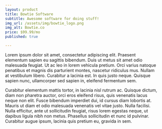 ```yaml
---
layout: product
title: Bowtie Software
subtitle: Awesome software for doing stuff!
img_url: /assets/img/bowtie_logo.png
img_alt: Bowtie.co
price: $99.99/mo
published: true

---
```


Lorem ipsum dolor sit amet, consectetur adipiscing elit. Praesent elementum sapien eu sagittis bibendum. Duis ut metus sit amet odio malesuada feugiat. Ut ac leo in lorem vehicula pretium. Orci varius natoque penatibus et magnis dis parturient montes, nascetur ridiculus mus. Nullam at vestibulum libero. Curabitur a lacinia est. In quis justo neque. Quisque sapien nunc, ullamcorper sed sapien in, eleifend fermentum sem.

Curabitur elementum mattis tortor, in lacinia nisl rutrum ac. Quisque dictum, diam non pharetra auctor, orci eros eleifend risus, quis venenatis lacus neque non elit. Fusce bibendum imperdiet dui, id cursus diam lobortis at. Mauris ut diam et odio malesuada venenatis vel vitae justo. Nulla facilisi. Nulla efficitur, ante ut sollicitudin feugiat, risus lorem egestas neque, ut dapibus ligula nibh non metus. Phasellus sollicitudin et nunc id pulvinar. Curabitur augue ipsum, lacinia quis pretium eu, gravida in sem.
